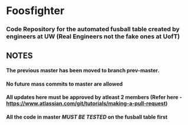 # Foosfighter
### Code Repository for the automated fusball table created by engineers at UW (Real Engineers not the fake ones at UofT)

## NOTES
#### The previous master has been moved to branch prev-master.
#### No future mass commits to master are allowed
#### All updates here must be approved by atleast 2 members (Refer here - https://www.atlassian.com/git/tutorials/making-a-pull-request)
#### All the code in master *MUST BE TESTED* on the fusball table first
